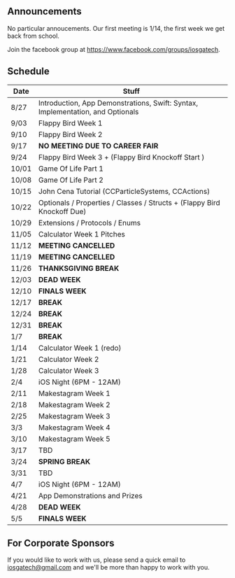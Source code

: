 ## Announcements

No particular annoucements. Our first meeting is 1/14, the first week we get back from school.

Join the facebook group at https://www.facebook.com/groups/iosgatech.

## Schedule
Date   | Stuff
-------| -------------
8/27   | Introduction, App Demonstrations, Swift: Syntax, Implementation, and Optionals
9/03   | Flappy Bird Week 1
9/10   | Flappy Bird Week 2
9/17   | **NO MEETING DUE TO CAREER FAIR**
9/24   | Flappy Bird Week 3 + (Flappy Bird Knockoff Start )
10/01  | Game Of Life Part 1
10/08  | Game Of Life Part 2
10/15  | John Cena Tutorial (CCParticleSystems, CCActions)
10/22  | Optionals / Properties / Classes / Structs + (Flappy Bird Knockoff Due)
10/29  | Extensions / Protocols / Enums
11/05  | Calculator Week 1 Pitches
11/12  | **MEETING CANCELLED** 
11/19  | **MEETING CANCELLED** 
11/26  | **THANKSGIVING BREAK**
12/03  | **DEAD WEEK**
12/10  | **FINALS WEEK**
12/17  | **BREAK**
12/24  | **BREAK**
12/31  | **BREAK**
1/7    | **BREAK**
1/14   | Calculator Week 1 (redo) 
1/21   | Calculator Week 2 
1/28   | Calculator Week 3 
2/4    | iOS Night (6PM - 12AM) 
2/11   | Makestagram Week 1
2/18   | Makestagram Week 2
2/25   | Makestagram Week 3
3/3    | Makestagram Week 4              
3/10   | Makestagram Week 5
3/17   | TBD 
3/24   | **SPRING BREAK**
3/31   | TBD 
4/7    | iOS Night (6PM - 12AM)
4/21   | App Demonstrations and Prizes
4/28   | **DEAD WEEK**
5/5    | **FINALS WEEK**

## For Corporate Sponsors
If you would like to work with us, please send a quick email to iosgatech@gmail.com and we'll be more than happy to work with you.
